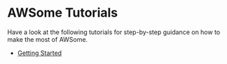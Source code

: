 # AWSome Tutorials

Have a look at the following tutorials for step-by-step guidance on how to make the most of AWSome.

* [Getting Started](start)
